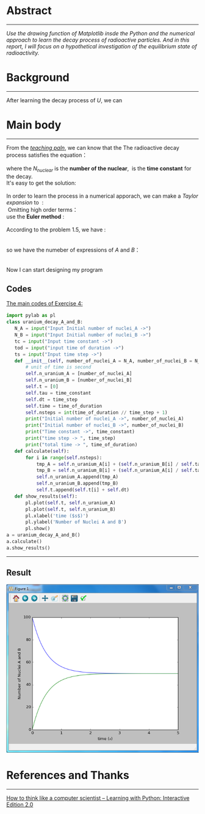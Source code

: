 # Abstract
-------
*Use the drawing function of Matplotlib insde the Python and the numerical approach to learn the decay process of radioactive particles. And in this report, I will focus on a hypothetical investigation of the equilibrium state of radioactivity.* 
# Background
--------
After learning the decay process of $U$, we can 

# Main body
---------
From the [*teaching paln*](https://www.evernote.com/shard/s140/sh/d351f9a3-8076-4274-944b-7043e0ce8cf3/4f89e8630604ea23262f00b3ed11f8ad), we can know that the The radioactive decay process satisfies the equation：  
<img src="http://latex.codecogs.com/gif.latex?\frac{dN_{nuclear}}{dt}=-\frac{N_{nuclear}}{\tau}" alt="" title="" />  
where the $N_{nuclear}$ is the **number of the nuclear**, <img src="http://latex.codecogs.com/gif.latex?\tau" alt="" title="" /> is the **time constant** for the decay.  
It's easy to get the solution:    
<img src="http://latex.codecogs.com/gif.latex?N_{nuclear}=N_{nuclear}(0)e^{-t/\tau}" alt="" title="" />  
In order to learn the process in a numerical apporach, we can make a *Taylor expansion* to <img src="http://latex.codecogs.com/gif.latex?N_{nuclear(t)}" alt="" title="" /> :   
<img src="http://latex.codecogs.com/gif.latex?N_{nuclear}(t)=N_{nuclear}(0)+\frac{dN_{nuclerar}}{dt}t+\frac{1}{2}\frac{d^2N_{nuclear}}{dt^2}t^2" alt="" title="" />
Omitting high order terms：
<img src="http://latex.codecogs.com/gif.latex?N_{nuclear}(t)=N_{nuclear}(0)+\frac{dN_{nuclear}}{dt}t" alt="" title="" />  
use the **Euler method** :    
<img src="http://latex.codecogs.com/gif.latex?N_{nuclear}(t+\Delta{t})=N_{nuclear}(t)-\frac{N_{nuclear}(t)}{\tau}\Delta{t}" alt="" title="" />  
According to the problem $1.5$, we have :  
<img src="http://latex.codecogs.com/gif.latex?\frac{dN_A}{dt}=\frac{N_B}{\tau}-\frac{N_A}{\tau}" alt="" title="" />  
<img src="http://latex.codecogs.com/gif.latex?\frac{dN_B}{dt}=\frac{N_A}{\tau}-\frac{N_B}{\tau}" alt="" title="" />   
so we have the numeber of expressions of $A$ and $B$：  
<img src="http://latex.codecogs.com/gif.latex?N_A(t+\Delta{t})=N_A(t)+[\frac{N_B}{\tau}-\frac{N_A}{\tau}]\Delta{t}" alt="" title="" />     
<img src="http://latex.codecogs.com/gif.latex?N_B(t+\Delta{t})=N_B(t)+[\frac{N_A}{\tau}-\frac{N_B}{\tau}]\Delta{t}" alt="" title="" />  
Now I can start designing my program


 **Codes**
 ------
[The main codes of Exercise 4:](https://github.com/MQdtc/computationalphysics_N2014301510099/blob/master/Codes/Exercise%204%20main.py)  
 ```python
 import pylab as pl
class uranium_decay_A_and_B:
    N_A = input("Input Initial number of nuclei_A ->")
    N_B = input("Input Initial number of nuclei_B ->")
    tc = input("Input time constant ->")
    tod = input("input time of duration ->")
    ts = input("Input time step ->")
    def __init__(self, number_of_nuclei_A = N_A, number_of_nuclei_B = N_B, time_constant = tc, time_of_duration = tod, time_step = ts):
        # unit of time is second
        self.n_uranium_A = [number_of_nuclei_A]
        self.n_uranium_B = [number_of_nuclei_B]
        self.t = [0]
        self.tau = time_constant
        self.dt = time_step
        self.time = time_of_duration
        self.nsteps = int(time_of_duration // time_step + 1)
        print("Initial number of nuclei_A ->", number_of_nuclei_A)
        print("Initial number of nuclei_B ->", number_of_nuclei_B)
        print("Time constant ->", time_constant)
        print("time step -> ", time_step)
        print("total time -> ", time_of_duration)
    def calculate(self):
        for i in range(self.nsteps):
            tmp_A = self.n_uranium_A[i] + (self.n_uranium_B[i] / self.tau -self.n_uranium_A[i] / self.tau )* self.dt
            tmp_B = self.n_uranium_B[i] + (self.n_uranium_A[i] / self.tau -self.n_uranium_B[i] / self.tau )* self.dt
            self.n_uranium_A.append(tmp_A)
            self.n_uranium_B.append(tmp_B)
            self.t.append(self.t[i] + self.dt)
    def show_results(self):
        pl.plot(self.t, self.n_uranium_A)
        pl.plot(self.t, self.n_uranium_B)
        pl.xlabel('time ($s$)')
        pl.ylabel('Number of Nuclei A and B')
        pl.show()
a = uranium_decay_A_and_B()
a.calculate()
a.show_results()
 ```

----------
**Result**
------
![E 4 R 1](https://github.com/MQdtc/computationalphysics_N2014301510099/blob/master/Pictures/Exercise%204%20results%201.PNG)



# References and Thanks
------
[How to think like a computer scientist – Learning with Python: Interactive Edition 2.0](http://interactivepython.org/runestone/static/thinkcspy/index.html)



